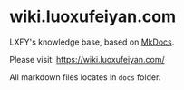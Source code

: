 # wiki.luoxufeiyan.com

LXFY's knowledge base, based on [MkDocs](https://github.com/mkdocs/mkdocs). 

Please visit: https://wiki.luoxufeiyan.com/

All markdown files locates in `docs` folder.
